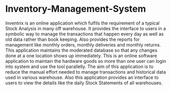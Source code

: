 # Inventory-Management-System
Inventrix is an online  application which fulfils the requirement of a typical Stock Analysis in many off warehouse. It provides the interface to users in a symbolic way to manage the  transactions that happen every day as well as old data rather than book keeping. Also provides the reports for management like monthly orders, monthly deliveries and monthly returns. This application maintains the moderated database so that any changes done at a one location shows up immediately. This is an online software application to maintain the hardware goods so more than one user can login into system and use the tool parallelly. The aim of this application is to reduce the manual effort needed to manage transactions and historical data used in various warehouse. Also this application provides an interface to users to view the details like the daily Stock Statements of all warehouses.
